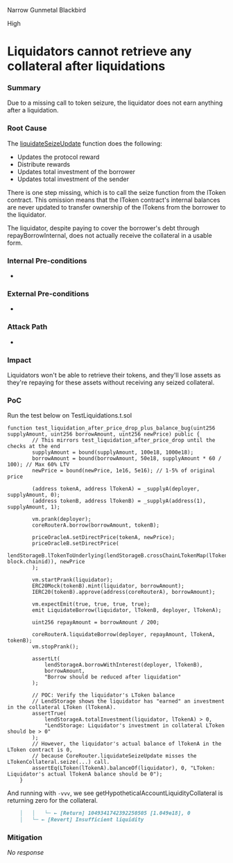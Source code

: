 Narrow Gunmetal Blackbird

High

# Liquidators cannot retrieve any collateral after liquidations

### Summary

Due to a missing call to token seizure, the liquidator does not earn anything after a liquidation.

### Root Cause

The [liquidateSeizeUpdate](https://github.com/sherlock-audit/2025-05-lend-audit-contest/blob/main/Lend-V2/src/LayerZero/CoreRouter.sol#L241) function does the following:

- Updates the protocol reward
- Distribute rewards
- Updates total investment of the borrower
- Updates total investment of the sender

There is one step missing, which is to call the seize function from the lToken contract. This omission means that the lToken contract's internal balances are never updated to transfer ownership of the lTokens from the borrower to the liquidator. 

The liquidator, despite paying to cover the borrower's debt through repayBorrowInternal, does not actually receive the collateral in a usable form.

### Internal Pre-conditions

-

### External Pre-conditions

-

### Attack Path

-

### Impact

Liquidators won't be able to retrieve their tokens, and they'll lose assets as they're repaying for these assets without receiving any seized collateral. 

### PoC

Run the test below on TestLiquidations.t.sol

```solidity
function test_liquidation_after_price_drop_plus_balance_bug(uint256 supplyAmount, uint256 borrowAmount, uint256 newPrice) public {
        // This mirrors test_liquidation_after_price_drop until the checks at the end
        supplyAmount = bound(supplyAmount, 100e18, 1000e18);
        borrowAmount = bound(borrowAmount, 50e18, supplyAmount * 60 / 100); // Max 60% LTV
        newPrice = bound(newPrice, 1e16, 5e16); // 1-5% of original price

        (address tokenA, address lTokenA) = _supplyA(deployer, supplyAmount, 0);
        (address tokenB, address lTokenB) = _supplyA(address(1), supplyAmount, 1);

        vm.prank(deployer);
        coreRouterA.borrow(borrowAmount, tokenB);

        priceOracleA.setDirectPrice(tokenA, newPrice);
        priceOracleB.setDirectPrice(
            lendStorageB.lTokenToUnderlying(lendStorageB.crossChainLTokenMap(lTokenA, block.chainid)), newPrice
        );

        vm.startPrank(liquidator);
        ERC20Mock(tokenB).mint(liquidator, borrowAmount);
        IERC20(tokenB).approve(address(coreRouterA), borrowAmount);

        vm.expectEmit(true, true, true, true);
        emit LiquidateBorrow(liquidator, lTokenB, deployer, lTokenA);

        uint256 repayAmount = borrowAmount / 200;

        coreRouterA.liquidateBorrow(deployer, repayAmount, lTokenA, tokenB);
        vm.stopPrank();

        assertLt(
            lendStorageA.borrowWithInterest(deployer, lTokenB),
            borrowAmount,
            "Borrow should be reduced after liquidation"
        );

        // POC: Verify the liquidator's LToken balance
        // LendStorage shows the liquidator has "earned" an investment in the collateral LToken (lTokenA).
        assertTrue(
            lendStorageA.totalInvestment(liquidator, lTokenA) > 0,
            "LendStorage: Liquidator's investment in collateral LToken should be > 0"
        );
        // However, the liquidator's actual balance of lTokenA in the LToken contract is 0,
        // because CoreRouter.liquidateSeizeUpdate misses the LTokenCollateral.seize(...) call.
        assertEq(LToken(lTokenA).balanceOf(liquidator), 0, "LToken: Liquidator's actual lTokenA balance should be 0");
    }
```
And running with `-vvv`, we see getHypotheticalAccountLiquidityCollateral is returning zero for the collateral.
```markdown
    │   │   └─ ← [Return] 1049341742392250505 [1.049e18], 0
    │   └─ ← [Revert] Insufficient liquidity
```

### Mitigation

_No response_